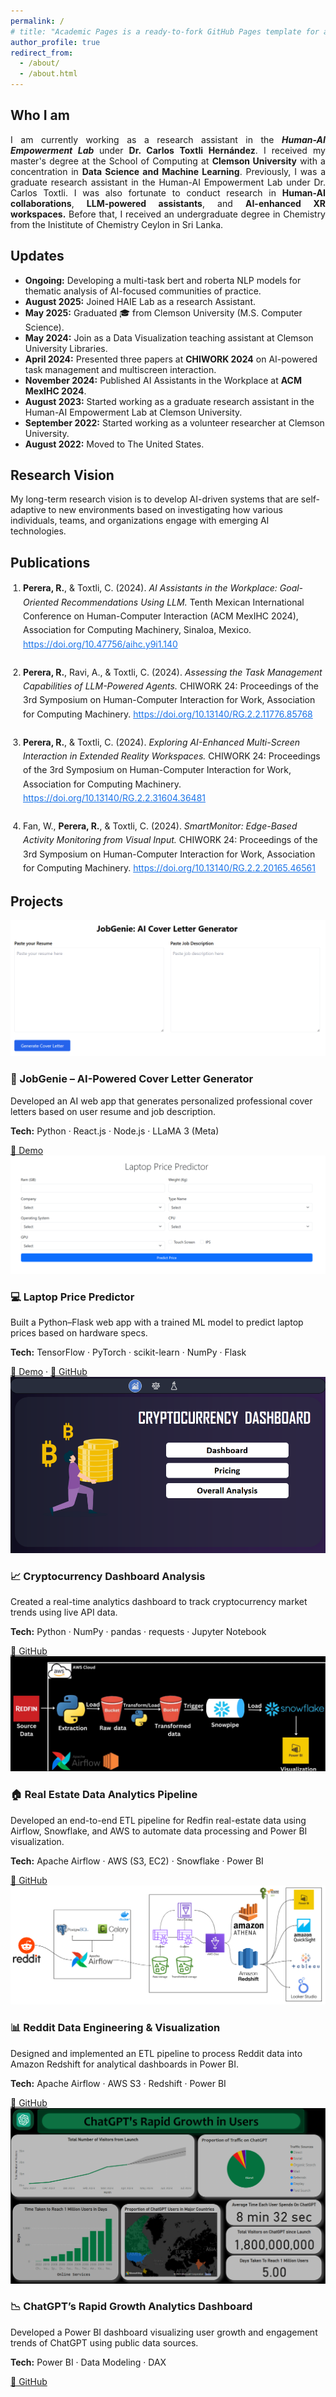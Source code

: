 ```yaml
---
permalink: /
# title: "Academic Pages is a ready-to-fork GitHub Pages template for academic personal websites"
author_profile: true
redirect_from: 
  - /about/
  - /about.html
---
```


## Who I am
<div id=""></div>

<!-- I am currently working as a Research Assistant in the Human AI Empowerment Lab under Dr. Carlos Toxtli. I received my master's degree at the school of computing at **Clemson University** with a concentration in **Data Science and Machine Learning**. 
 <br><br>
Previously, I was a graduate research assistant in the Human AI Empowerment Lab under Dr. Carlos Toxtli. I was also fortunate to conduct research in **Human-AI collaboration**, **LLM-powered assistants**, and **AI-enhanced XR workspaces** under the supervision of **Dr. Carlos Toxtli** at the *Human-AI Empowerment Lab*, Clemson School of Computing.   -->
 
 <p style="text-align: justify;">I am currently working as a research assistant in the <b><i>Human-AI Empowerment Lab </i></b>under <b>Dr. Carlos Toxtli Hernández</b>. I received my master's degree at the School of Computing at <b>Clemson University</b> with a concentration in <b>Data Science and Machine Learning</b>.
Previously, I was a graduate research assistant in the Human-AI Empowerment Lab under Dr. Carlos Toxtli. I was also fortunate to conduct research in <b>Human-AI collaborations</b>, <b>LLM-powered assistants</b>, and <b>AI-enhanced XR workspaces.</b> Before that, I received an undergraduate degree in Chemistry from the Inistitute of Chemistry Ceylon in Sri Lanka.
</p>


## Updates
<div id=""></div>

- **Ongoing:** Developing a multi-task bert and roberta NLP models for thematic analysis of AI-focused communities of practice. 
- **August 2025:** Joined HAIE Lab as a research Assistant.
- **May 2025:** Graduated 🎓 from Clemson University (M.S. Computer Science).  
- **May 2024:** Join as a Data Visualization teaching assistant at Clemson University Libraries. 
- **April 2024:**  Presented three papers at **CHIWORK 2024** on AI-powered task management and multiscreen interaction. 
- **November 2024:**  Published AI Assistants in the Workplace at **ACM MexIHC 2024**.  
- **August 2023:** Started working as a graduate research assistant in the Human-AI Empowerment Lab at Clemson University.
- **September 2022:** Started working as a volunteer researcher at Clemson University.
- **August 2022:** Moved to The United States.




## Research Vision
<div id=""></div>
My long-term research vision is to develop AI-driven systems that are self-adaptive to new environments based on investigating how various individuals, teams, and organizations engage with emerging AI technologies.

## <a id="publications"></a>Publications

<ol style="line-height:1.6; padding-left:20px;">

<li>
<b>Perera, R.</b>, &amp; Toxtli, C. (2024). <i>AI Assistants in the Workplace: Goal-Oriented Recommendations Using LLM.</i>  
Tenth Mexican International Conference on Human-Computer Interaction (ACM MexIHC 2024), Association for Computing Machinery, Sinaloa, Mexico.  
<a href="https://doi.org/10.47756/aihc.y9i1.140" style="color:#1a73e8;">https://doi.org/10.47756/aihc.y9i1.140</a>
</li>
<br>

<li>
<b>Perera, R.</b>, Ravi, A., &amp; Toxtli, C. (2024). <i>Assessing the Task Management Capabilities of LLM-Powered Agents.</i>  
CHIWORK 24: Proceedings of the 3rd Symposium on Human-Computer Interaction for Work, Association for Computing Machinery.  
<a href="https://doi.org/10.13140/RG.2.2.11776.85768" style="color:#1a73e8;">https://doi.org/10.13140/RG.2.2.11776.85768</a>
</li>
<br>

<li>
<b>Perera, R.</b>, &amp; Toxtli, C. (2024). <i>Exploring AI-Enhanced Multi-Screen Interaction in Extended Reality Workspaces.</i>  
CHIWORK 24: Proceedings of the 3rd Symposium on Human-Computer Interaction for Work, Association for Computing Machinery.  
<a href="https://doi.org/10.13140/RG.2.2.31604.36481" style="color:#1a73e8;">https://doi.org/10.13140/RG.2.2.31604.36481</a>
</li>
<br>

<li>
Fan, W., <b>Perera, R.</b>, &amp; Toxtli, C. (2024). <i>SmartMonitor: Edge-Based Activity Monitoring from Visual Input.</i>  
CHIWORK 24: Proceedings of the 3rd Symposium on Human-Computer Interaction for Work, Association for Computing Machinery.  
<a href="https://doi.org/10.13140/RG.2.2.20165.46561" style="color:#1a73e8;">https://doi.org/10.13140/RG.2.2.20165.46561</a>
</li>

</ol>


## <a id="projects"></a>Projects

<div class="project-list">

  <div class="project-card">
    <img src="images/projects/job.png" alt="JobGenie Project">
    <div class="project-info">
      <h3>💼 JobGenie – AI-Powered Cover Letter Generator</h3>
      <p>Developed an AI web app that generates personalized professional cover letters based on user resume and job description.</p>
      <p><strong>Tech:</strong> Python · React.js · Node.js · LLaMA 3 (Meta)</p>
      <a href="https://resumedev-xfus.vercel.app/" target="_blank">🔗 Demo</a>
    </div>
  </div>

  <div class="project-card">
    <img src="images/projects/laptop.png" alt="Laptop Price Predictor">
    <div class="project-info">
      <h3>💻 Laptop Price Predictor</h3>
      <p>Built a Python–Flask web app with a trained ML model to predict laptop prices based on hardware specs.</p>
      <p><strong>Tech:</strong> TensorFlow · PyTorch · scikit-learn · NumPy · Flask</p>
      <a href="https://laptoppricepredictor-6x7n.onrender.com/" target="_blank">🔗 Demo</a> ·
      <a href="https://github.com/RavinduTharanga/LaptopPricePredictor/tree/main/LaptopPricePredictor-master" target="_blank">📂 GitHub</a>
    </div>
  </div>

  <div class="project-card">
    <img src="images/projects/crypto.png" alt="Crypto Dashboard">
    <div class="project-info">
      <h3>📈 Cryptocurrency Dashboard Analysis</h3>
      <p>Created a real-time analytics dashboard to track cryptocurrency market trends using live API data.</p>
      <p><strong>Tech:</strong> Python · NumPy · pandas · requests · Jupyter Notebook</p>
      <a href="https://github.com/RavinduTharanga/Crypto-currency" target="_blank">📂 GitHub</a>
    </div>
  </div>

  <div class="project-card">
    <img src="images/projects/redfin.png" alt="Real Estate Analytics">
    <div class="project-info">
      <h3>🏠 Real Estate Data Analytics Pipeline</h3>
      <p>Developed an end-to-end ETL pipeline for Redfin real-estate data using Airflow, Snowflake, and AWS to automate data processing and Power BI visualization.</p>
      <p><strong>Tech:</strong> Apache Airflow · AWS (S3, EC2) · Snowflake · Power BI</p>
      <a href="https://github.com/RavinduTharanga/Data_Engineering_Project1" target="_blank">📂 GitHub</a>
    </div>
  </div>

  <div class="project-card">
    <img src="images/projects/reddit.png" alt="Reddit Data Pipeline">
    <div class="project-info">
      <h3>📊 Reddit Data Engineering & Visualization</h3>
      <p>Designed and implemented an ETL pipeline to process Reddit data into Amazon Redshift for analytical dashboards in Power BI.</p>
      <p><strong>Tech:</strong> Apache Airflow · AWS S3 · Redshift · Power BI</p>
      <a href="https://github.com/RavinduTharanga/DataEngineeringProject2" target="_blank">📂 GitHub</a>
    </div>
  </div>

  <div class="project-card">
    <img src="images/projects/chatgpt.png" alt="ChatGPT Growth Dashboard">
    <div class="project-info">
      <h3>📉 ChatGPT’s Rapid Growth Analytics Dashboard</h3>
      <p>Developed a Power BI dashboard visualizing user growth and engagement trends of ChatGPT using public data sources.</p>
      <p><strong>Tech:</strong> Power BI · Data Modeling · DAX</p>
      <a href="https://github.com/RavinduTharanga/ChatGPT-s-Rapid-Growth" target="_blank">📂 GitHub</a>
    </div>
  </div>

</div>
